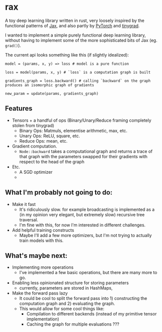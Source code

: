 # rax

A toy deep learning library written in rust, very loosely inspired by the functional patterns of [Jax](https://github.com/google/jax), and also partly by [PyTorch](https://github.com/pytorch/pytorch) and [tinygrad](https://github.com/tinygrad/tinygrad).

I wanted to implement a simple purely functional deep learning library, without having to implement some of the more sophisticated bits of Jax (eg. `grad()`).

The current api looks something like this (if slightly idealized):

```
model = (params, x, y) => loss # model is a pure function

loss = model(params, x, y) # `loss` is a computation graph is built

gradients_graph = loss.backward() # calling `backward` on the graph produces an isomorphic graph of gradients

new_param = update(params, gradients_graph)
```

## Features
- Tensors + a handful of ops (Binary/Unary/Reduce framing completely stolen from tinygrad)
    - Binary Ops: Matmuls, elementise arithmetic, max, etc.
    - Unary Ops: ReLU, square, etc.
    - Reduce Ops: mean, etc.
- Gradient computation.
    - `Node::backward` takes a computational graph and returns a trace of that graph with the parameters swapped for their gradients with respect to the head of the graph
- Etc.
    - A SGD optimizer
    - 

## What I'm probably not going to do:
- Make it fast
    - It's ridiculously slow. for example broadcasting is implemented as a (in my opinion very elegant, but extremely slow) recursive tree traversal.
    - I'm fine with this, for now I'm interested in different challenges.
- Add helpful training constructs
    - Maybe I'll add a few more optimizers, but I'm not trying to actually train models with this.

## What's maybe next:
- Implementing more operations
    - I've implemented a few basic operations, but there are many more to go.
- Enabling less opinionated structure for storing parameters
    - currently, parameters are stored in HashMaps,
- Make the forward pass lazy
    - It could be cool to split the forward pass into 1) constructing the computation graph and 2) evaluating the graph.
    - This would allow for some cool things like:
        - Compilation to different backends (instead of my primitive tensor implementation)
        - Caching the graph for multiple evaluations ???
